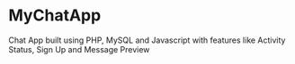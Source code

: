# MyChatApp
Chat App built using PHP, MySQL and Javascript with features like Activity Status, Sign Up and Message Preview
